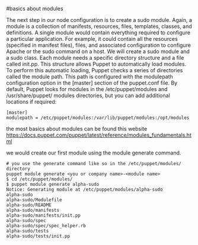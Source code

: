 #basics about modules

The next step in our node configuration is to create a sudo module. Again, a module is a collection of manifests,
resources, files, templates, classes, and definitions. A single module would contain everything required to configure a
particular application. For example, it could contain all the resources (specified in manifest files), files, and associated
configuration to configure Apache or the sudo command on a host. We will create a sudo module and a sudo class.
Each module needs a specific directory structure and a file called init.pp. This structure allows Puppet to
automatically load modules. To perform this automatic loading, Puppet checks a series of directories called the
module path. This path is configured with the modulepath configuration option in the [master] section of the
puppet.conf file. By default, Puppet looks for modules in the /etc/puppet/modules and /usr/share/puppet/
modules directories, but you can add additional locations if required:

  	[master]
	modulepath = /etc/puppet/modules:/var/lib/puppet/modules:/opt/modules
  
the most basics about modules can be found this website https://docs.puppet.com/puppet/latest/reference/modules_fundamentals.html

we would create our first module using the module generate command.

 	# you use the generate command like so in the /etc/puppet/modules/ directory
  	puppet module generate <you or company name>-<module name>
  	$ cd /etc/puppet/modules/
  	$ puppet module generate alpha-sudo
  	Notice: Generating module at /etc/puppet/modules/alpha-sudo
  	alpha-sudo
  	alpha-sudo/Modulefile
  	alpha-sudo/README
  	alpha-sudo/manifests
  	alpha-sudo/manifests/init.pp
  	alpha-sudo/spec
  	alpha-sudo/spec/spec_helper.rb
  	alpha-sudo/tests
  	alpha-sudo/tests/init.pp
	

